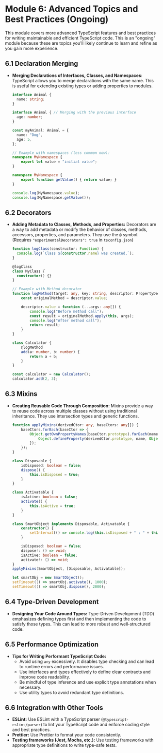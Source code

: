 # Module 6: Advanced Topics and Best Practices (Ongoing)

This module covers more advanced TypeScript features and best practices for writing maintainable and efficient TypeScript code. This is an "ongoing" module because these are topics you'll likely continue to learn and refine as you gain more experience.

## 6.1 Declaration Merging

*   **Merging Declarations of Interfaces, Classes, and Namespaces:** TypeScript allows you to merge declarations with the same name. This is useful for extending existing types or adding properties to modules.

    ```typescript
    interface Animal {
      name: string;
    }

    interface Animal { // Merging with the previous interface
      age: number;
    }

    const myAnimal: Animal = {
      name: "Dog",
      age: 5,
    };

    // Example with namespaces (less common now):
    namespace MyNamespace {
        export let value = "initial value";
    }

    namespace MyNamespace {
        export function getValue() { return value; }
    }

    console.log(MyNamespace.value);
    console.log(MyNamespace.getValue());
    ```

## 6.2 Decorators

*   **Adding Metadata to Classes, Methods, and Properties:** Decorators are a way to add metadata or modify the behavior of classes, methods, accessors, properties, and parameters. They use the `@` symbol. (Requires `"experimentalDecorators": true` in `tsconfig.json`)

    ```typescript
    function logClass(constructor: Function) {
      console.log(`Class ${constructor.name} was created.`);
    }

    @logClass
    class MyClass {
      constructor() {}
    }

    // Example with Method decorator
    function logMethod(target: any, key: string, descriptor: PropertyDescriptor) {
        const originalMethod = descriptor.value;

        descriptor.value = function (...args: any[]) {
            console.log("Before method call");
            const result = originalMethod.apply(this, args);
            console.log("After method call");
            return result;
        }
    }

    class Calculator {
        @logMethod
        add(a: number, b: number) {
            return a + b;
        }
    }

    const calculator = new Calculator();
    calculator.add(2, 3);
    ```

## 6.3 Mixins

*   **Creating Reusable Code Through Composition:** Mixins provide a way to reuse code across multiple classes without using traditional inheritance. They use intersection types and generic functions.

    ```typescript
    function applyMixins(derivedCtor: any, baseCtors: any[]) {
        baseCtors.forEach(baseCtor => {
            Object.getOwnPropertyNames(baseCtor.prototype).forEach(name => {
                Object.defineProperty(derivedCtor.prototype, name, Object.getOwnPropertyDescriptor(baseCtor.prototype, name) || Object.create(null));
            });
        });
    }

    class Disposable {
        isDisposed: boolean = false;
        dispose() {
            this.isDisposed = true;
        }
    }

    class Activatable {
        isActive: boolean = false;
        activate() {
            this.isActive = true;
        }
    }

    class SmartObject implements Disposable, Activatable {
        constructor() {
            setInterval(() => console.log(this.isDisposed + " : " + this.isActive), 500);
        }

        isDisposed: boolean = false;
        dispose!: () => void;
        isActive: boolean = false;
        activate!: () => void;
    }
    applyMixins(SmartObject, [Disposable, Activatable]);

    let smartObj = new SmartObject();
    setTimeout(() => smartObj.activate(), 1000);
    setTimeout(() => smartObj.dispose(), 2000);
    ```

## 6.4 Type-Driven Development

*   **Designing Your Code Around Types:** Type-Driven Development (TDD) emphasizes defining types first and then implementing the code to satisfy those types. This can lead to more robust and well-structured code.

## 6.5 Performance Optimization

*   **Tips for Writing Performant TypeScript Code:**
    *   Avoid using `any` excessively. It disables type checking and can lead to runtime errors and performance issues.
    *   Use interfaces and types effectively to define clear contracts and improve code readability.
    *   Be mindful of type inference and use explicit type annotations when necessary.
    *   Use utility types to avoid redundant type definitions.

## 6.6 Integration with Other Tools

*   **ESLint:** Use ESLint with a TypeScript parser (`@typescript-eslint/parser`) to lint your TypeScript code and enforce coding style and best practices.
*   **Prettier:** Use Prettier to format your code consistently.
*   **Testing frameworks (Jest, Mocha, etc.):** Use testing frameworks with appropriate type definitions to write type-safe tests.
